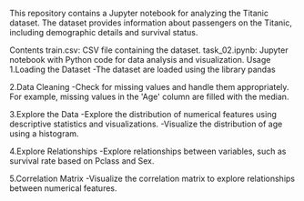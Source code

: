 This repository contains a Jupyter notebook for analyzing the Titanic dataset. The dataset provides information about passengers on the Titanic, including demographic details and survival status.

Contents
train.csv: CSV file containing the dataset.
task_02.ipynb: Jupyter notebook with Python code for data analysis and visualization.
Usage
1.Loading the Dataset -The dataset are loaded using the library pandas

2.Data Cleaning -Check for missing values and handle them appropriately. For example, missing values in the 'Age' column are filled with the median.

3.Explore the Data -Explore the distribution of numerical features using descriptive statistics and visualizations. -Visualize the distribution of age using a histogram.

4.Explore Relationships -Explore relationships between variables, such as survival rate based on Pclass and Sex.

5.Correlation Matrix -Visualize the correlation matrix to explore relationships between numerical features.

